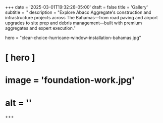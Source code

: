 +++
date = '2025-03-01T19:32:28-05:00'
draft = false
title = 'Gallery'
subtitle = ''
description = "Explore Abaco Aggregate's construction and infrastructure projects across The Bahamas—from road paving and airport upgrades to site prep and debris management—built with premium aggregates and expert execution."

hero = "clear-choice-hurricane-window-installation-bahamas.jpg"

# [ hero ]
#  image = 'foundation-work.jpg'
#  alt = ''
  
+++
